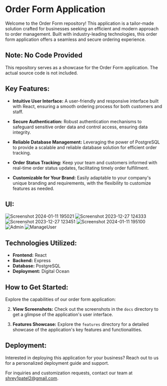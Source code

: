 # Order Form Application

Welcome to the Order Form repository! This application is a tailor-made solution crafted for businesses seeking an efficient and modern approach to order management. Built with industry-leading technologies, this order form application offers a seamless and secure ordering experience.

## Note: No Code Provided

This repository serves as a showcase for the Order Form application. The actual source code is not included.

## Key Features:

- **Intuitive User Interface:** A user-friendly and responsive interface built with React, ensuring a smooth ordering process for both customers and staff.

- **Secure Authentication:** Robust authentication mechanisms to safeguard sensitive order data and control access, ensuring data integrity.

- **Reliable Database Management:** Leveraging the power of PostgreSQL to provide a scalable and reliable database solution for efficient order tracking.

- **Order Status Tracking:** Keep your team and customers informed with real-time order status updates, facilitating timely order fulfillment.

- **Customizable for Your Brand:** Easily adaptable to your company's unique branding and requirements, with the flexibility to customize features as needed.

## UI:
![Screenshot 2024-01-11 195021](https://github.com/Shreypatel13ll/Order-Form/assets/68627196/5729db1e-754b-4cf9-806d-a7c6151ca47e)
![Screenshot 2023-12-27 124333](https://github.com/Shreypatel13ll/Order-Form/assets/68627196/bb654c4f-6323-46d4-b3b3-bb2ad230223c)
![Screenshot 2023-12-27 123451](https://github.com/Shreypatel13ll/Order-Form/assets/68627196/adea8778-8f69-49de-a81d-94725581bb67)
![Screenshot 2024-01-11 195100](https://github.com/Shreypatel13ll/Order-Form/assets/68627196/e23efd95-660c-4096-a63f-8111fc56eaae)
![Admin](https://github.com/Shreypatel13ll/Order-Form/assets/68627196/6112a18f-2eb5-4e44-aa69-3d7a22b655f5)
![ManageUser](https://github.com/Shreypatel13ll/Order-Form/assets/68627196/cf7c85c5-214e-45a1-bf59-dfc6f8500200)



## Technologies Utilized:

- **Frontend:** React
- **Backend:** Express
- **Database:** PostgreSQL
- **Deployment:** Digital Ocean

## How to Get Started:

Explore the capabilities of our order form application:

2. **View Screenshots:** Check out the screenshots in the `docs` directory to get a glimpse of the application's user interface.

3. **Features Showcase:** Explore the `features` directory for a detailed showcase of the application's key features and functionalities.

## Deployment:

Interested in deploying this application for your business? Reach out to us for a personalized deployment guide and support.

For inquiries and customization requests, contact our team at [shrey1patel2@gmail.com](mailto:shrey1patel2@gmail.com).
